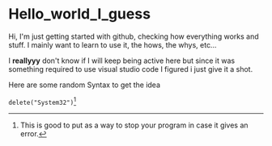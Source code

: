 # Hello_world_I_guess
Hi, I'm just getting started with github, checking how everything works and stuff.
I mainly want to learn to use it, the hows, the whys, etc...

I **reallyyy** don't know if I will keep being active here but since it was something required to use visual studio code I figured i just give it a shot.

Here are some random Syntax to get the idea

`delete("System32")`[^1]

[^1]: This is good to put as a way to stop your program in case it gives an error.[^2]
[^2]: I am lying.
